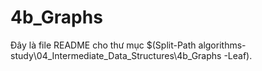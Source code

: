 # 4b_Graphs

Đây là file README cho thư mục $(Split-Path algorithms-study\04_Intermediate_Data_Structures\4b_Graphs -Leaf).
